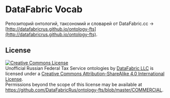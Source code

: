 # DataFabric Vocab

Репозиторий онтологий, таксономий и словарей от DataFabric.cc -> [http://datafabricrus.github.io/ontology-fts](http://datafabricrus.github.io/ontology-fts).

## License

<a rel="license" href="http://creativecommons.org/licenses/by-sa/4.0/"><img alt="Creative Commons License" style="border-width:0" src="https://i.creativecommons.org/l/by-sa/4.0/88x31.png" /></a><br /><span xmlns:dct="http://purl.org/dc/terms/" href="http://purl.org/dc/dcmitype/Text" property="dct:title" rel="dct:type">Unofficial Russian Federal Tax Service ontologies</span> by <a xmlns:cc="http://creativecommons.org/ns#" href="http://datafabric.cc" property="cc:attributionName" rel="cc:attributionURL">DataFabric LLC</a> is licensed under a <a rel="license" href="http://creativecommons.org/licenses/by-sa/4.0/">Creative Commons Attribution-ShareAlike 4.0 International License</a>.<br />Permissions beyond the scope of this license may be available at <a xmlns:cc="http://creativecommons.org/ns#" href="https://github.com/DataFabricRus/ontology-fts/blob/master/COMMERCIAL" rel="cc:morePermissions">https://github.com/DataFabricRus/ontology-fts/blob/master/COMMERCIAL</a>.
